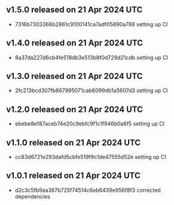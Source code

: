 ## v1.5.0 released on 21 Apr 2024 UTC
  * 7316b7303366b2861c9100141ca7adf05890a788 setting up CI
## v1.4.0 released on 21 Apr 2024 UTC
  * 8a37da227d6cb4fe518db3e513b8f0d729d21cdb setting up CI
## v1.3.0 released on 21 Apr 2024 UTC
  * 2fc213bcd307fb867995071cab6099db1a5607d3 setting up CI
## v1.2.0 released on 21 Apr 2024 UTC
  * ebebe8ef87aceb74e20c9ebfc9f1c1f946b0a6f5 setting up CI
## v1.1.0 released on 21 Apr 2024 UTC
  * cc83d6721e293dafd5cbfe519f9c1de47555d52e setting up CI
## v1.0.1 released on 21 Apr 2024 UTC
  * d2c3c5fb9aa367b725f74514c6eb6439e956f8f3 corrected dependencies
